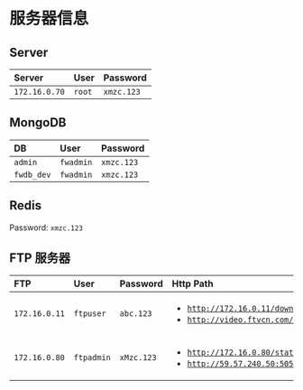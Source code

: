 # 服务器信息

## Server

Server        | User   | Password
:------------ | :----- | :---------
`172.16.0.70` | `root` | `xmzc.123`

## MongoDB

DB         | User      | Password
:--------- | :-------- | :---------
`admin`    | `fwadmin` | `xmzc.123`
`fwdb_dev` | `fwadmin` | `xmzc.123`

## Redis

Password: `xmzc.123`

## FTP 服务器

FTP | User | Password | Http Path
:---- | :---- | :---- | :----
`172.16.0.11` | `ftpuser` | `abc.123` | <ul><li><code>http://172.16.0.11/download</code></li><li><code>http://video.ftvcn.com/download</code></li></ul>
`172.16.0.80` | `ftpadmin` | `xMzc.123` | <ul><li><code>http://172.16.0.80/static/</code></li><li><code>http://59.57.240.50:5052/static/</code></li></ul>
